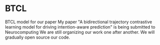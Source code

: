 # BTCL
BTCL model for our paper
My paper "A bidirectional trajectory contrastive learning model for driving intention-aware prediction" is being submitted to Neurocomputing
We are still organizing our work one after another. We will gradually open source our code.
